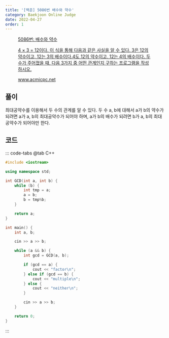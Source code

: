 ```yaml
---
title: '[백준] 5086번 배수와 약수'
category: Baekjoon Online Judge
date: 2022-04-27
order: 1
---
```


<figure class="opengraph"><a href="https://www.acmicpc.net/problem/5086" data-source-url="https://www.acmicpc.net/problem/5086">
<div class="og-image" style="background-image: url('https://drive.google.com/uc?export=view&id=1nCax5mgwtYA82T46I_ntU1afsBBNkrLr');"></div>
<div class="og-text">
<p class="og-title">5086번: 배수와 약수</p>
<p class="og-desc">4 × 3 = 12이다. 이 식을 통해 다음과 같은 사실을 알 수 있다. 3은 12의 약수이고, 12는 3의 배수이다.4도 12의 약수이고, 12는 4의 배수이다. 두 수가 주어졌을 때, 다음 3가지 중 어떤 관계인지 구하는 프로그램을 작성하시오.</p>
<p class="og-host">www.acmicpc.net</p></div></a></figure>

## 풀이
최대공약수를 이용해서 두 수의 관계를 알 수 있다. 두 수 a, b에 대해서 a가 b의 약수가 되려면 a가 a, b의 최대공약수가 되어야 하며, a가 b의 배수가 되려면 b가 a, b의 최대공약수가 되어야만 한다.

## 코드
::: code-tabs
@tab C++
```cpp
#include <iostream>

using namespace std;

int GCD(int a, int b) {
    while (b) {
        int tmp = a;
        a = b;
        b = tmp%b;
    }

    return a;
}

int main() {
    int a, b;

    cin >> a >> b;

    while (a && b) {
        int gcd = GCD(a, b);

        if (gcd == a) {
            cout << "factor\n";
        } else if (gcd == b) {
            cout << "multiple\n";
        } else {
            cout << "neither\n";
        }

        cin >> a >> b;
    }

    return 0;
}
```
:::
